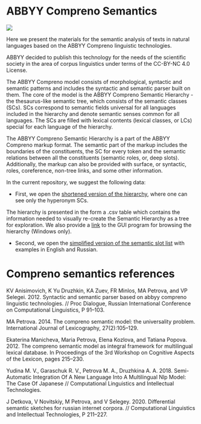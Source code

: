 # ABBYY Compreno Semantics

<a href="https://creativecommons.org/licenses/by-nc/4.0/"><img src="https://img.shields.io/static/v1?label=license&message=CC-BY-NC-4.0&color=green"/></a>

Here we present the materials for the semantic analysis of texts in natural languages based on the ABBYY Compreno linguistic technologies. 

ABBYY decided to publish this technology for the needs of the scientific society in the area of corpus linguistics under terms of the CC-BY-NC 4.0 License. 

The ABBYY Compreno model consists of morphological, syntactic and semantic patterns and includes the syntactic and semantic parser built on them.
The core of the model is the ABBYY Compreno Semantic Hierarchy - the thesaurus-like semantic tree, which consists of the semantic classes (SCs). SCs correspond to semantic fields universal for all languages included in the hierarchy and denote semantic senses common for all languages. The SCs are filled with lexical contents (lexical classes, or LCs) special for each language of the hierarchy.

The ABBYY Compreno Semantic Hierarchy is a part of the ABBYY Compreno markup format. The semantic part of the markup includes the boundaries of the constituents, the SC for every token and the semantic relations between all the constituents (semantic roles, or, deep slots). Additionally, the markup can also be provided with surface, or syntactic, roles, coreference, non-tree links, and some other information.

In the current repository, we suggest the following data:

- First, we open the [shortened version of the hierarchy](https://github.com/compreno-semantics/semantic-hierarchy), where one can see only the hyperonym SCs.

The hierarchy is presented in the form a .csv table which contains the information needed to visually re-create the Semantic Hierarchy as a tree for exploration. We also provide a [link](https://drive.google.com/file/d/13StDOV0t6MR7R9lAMBCUhrGT9d8yj9Ga/view?usp=drive_link) to the GUI program for browsing the hierarchy (Windows only).

- Second, we open the [simplified version of the semantic slot list](https://github.com/compreno-semantics/semantic-slots) with examples in English and Russian.


# Compreno semantics references

KV Anisimovich, K Yu Druzhkin, KA Zuev, FR Minlos, MA Petrova, and VP Selegei. 2012. Syntactic and
semantic parser based on abbyy compreno linguistic technologies. // Proc Dialogue, Russian International
Conference on Computational Linguistics, P 91–103.

MA Petrova. 2014. The compreno semantic model: the universality problem. International Journal of Lexicography, 27(2):105–129.

Ekaterina Manicheva, Maria Petrova, Elena
Kozlova, and Tatiana Popova. 2012. The compreno semantic model as integral framework for
multilingual lexical database. In Proceedings of
the 3rd Workshop on Cognitive Aspects of the
Lexicon, pages 215–230.

Yudina M. V., Garaschuk R. V., Petrova M. A., Druzhkina A. A. 2018. Semi-Automatic Integration Of A New Language Into A Multilingual Nlp Model: The Case Of Japanese // Computational Linguistics and Intellectual Technologies.


J Detkova, V Novitskiy, M Petrova, and V Selegey. 2020. Differential semantic sketches for russian internet corpora. // Computational Linguistics and Intellectual Technologies, P 211–227.

